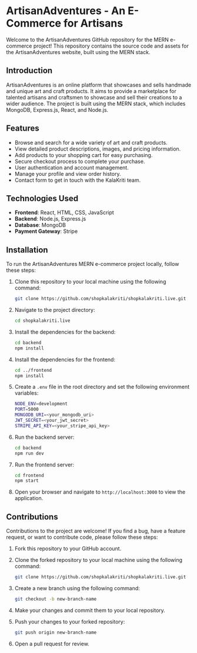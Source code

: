 # ArtisanAdventures - An E-Commerce for Artisans

Welcome to the ArtisanAdventures GitHub repository for the MERN e-commerce project! This repository contains the source code and assets for the ArtisanAdventures website, built using the MERN stack.

## Introduction

ArtisanAdventures is an online platform that showcases and sells handmade and unique art and craft products. It aims to provide a marketplace for talented artisans and craftsmen to showcase and sell their creations to a wider audience. The project is built using the MERN stack, which includes MongoDB, Express.js, React, and Node.js.

## Features

- Browse and search for a wide variety of art and craft products.
- View detailed product descriptions, images, and pricing information.
- Add products to your shopping cart for easy purchasing.
- Secure checkout process to complete your purchase.
- User authentication and account management.
- Manage your profile and view order history.
- Contact form to get in touch with the KalaKriti team.

## Technologies Used

- **Frontend**: React, HTML, CSS, JavaScript
- **Backend**: Node.js, Express.js
- **Database**: MongoDB
- **Payment Gateway**: Stripe

## Installation

To run the ArtisanAdventures MERN e-commerce project locally, follow these steps:

1. Clone this repository to your local machine using the following command:

   ```bash
   git clone https://github.com/shopkalakriti/shopkalakriti.live.git
   ```

2. Navigate to the project directory:

   ```bash
   cd shopkalakriti.live
   ```

3. Install the dependencies for the backend:

   ```bash
   cd backend
   npm install
   ```

4. Install the dependencies for the frontend:

   ```bash
   cd ../frontend
   npm install
   ```

5. Create a `.env` file in the root directory and set the following environment variables:

   ```bash
   NODE_ENV=development
   PORT=5000
   MONGODB_URI=<your_mongodb_uri>
   JWT_SECRET=<your_jwt_secret>
   STRIPE_API_KEY=<your_stripe_api_key>
   ```

6. Run the backend server:

   ```bash
   cd backend
   npm run dev
   ```

7. Run the frontend server:

   ```bash
   cd frontend
   npm start
   ```

8. Open your browser and navigate to `http://localhost:3000` to view the application.

## Contributions

Contributions to the project are welcome! If you find a bug, have a feature request, or want to contribute code, please follow these steps:

1. Fork this repository to your GitHub account.
2. Clone the forked repository to your local machine using the following command:

   ```bash
   git clone https://github.com/shopkalakriti/shopkalakriti.live.git
   ```

3. Create a new branch using the following command:

   ```bash
   git checkout -b new-branch-name
   ```

4. Make your changes and commit them to your local repository.

5. Push your changes to your forked repository:

   ```bash
   git push origin new-branch-name
   ```

6. Open a pull request for review.
